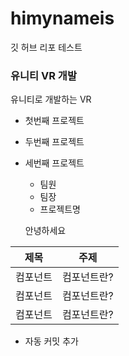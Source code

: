 # himynameis

깃 허브 리포 테스트

### 유니티 VR 개발

유니티로 개발하는 VR

- 첫번째 프로젝트
- 두번째 프로젝트
- 세번째 프로젝트
    - 팀원
    - 팀장
    - 프로젝트명
  

  안녕하세요

| 제목     | 주제        |
| -------- | ----------- |
| 컴포넌트 | 컴포넌트란? |
| 컴포넌트 | 컴포넌트란? |
| 컴포넌트 | 컴포넌트란? |

- 자동 커밋 추가